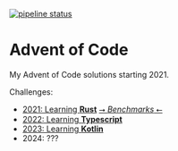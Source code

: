 [![pipeline status](https://gitlab.com/ACSimon33/advent_of_code/badges/main/pipeline.svg)](https://gitlab.com/ACSimon33/advent_of_code/-/pipelines/latest/)

# Advent of Code
My Advent of Code solutions starting 2021.

Challenges:
- [2021: Learning **Rust**](2021) [⭢ *Benchmarks* ⭠](https://acsimon33.gitlab.io/advent_of_code/2021/report/index.html)
- [2022: Learning **Typescript**](2022)
- [2023: Learning **Kotlin**](2023)
- 2024: ???

